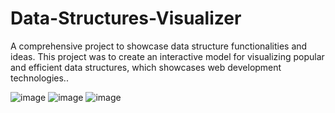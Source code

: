 # Data-Structures-Visualizer
A comprehensive project to showcase data structure functionalities and ideas. This project was to create an interactive model for visualizing popular and efficient data structures, which showcases web development technologies..

![image](https://github.com/Adam1277/Data-Structures-Visualizer/assets/114250621/634cf8be-25a6-4da4-94bb-9795297b3603)
![image](https://github.com/Adam1277/Data-Structures-Visualizer/assets/114250621/7fbe77a1-fdb9-4011-90ae-afc19d55463f)
![image](https://github.com/Adam1277/Data-Structures-Visualizer/assets/114250621/25f8203f-ece8-48bf-98ab-7b93d9f1068c)
